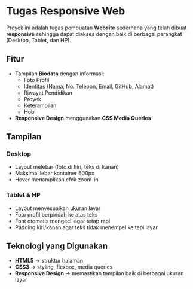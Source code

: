 # Tugas Responsive Web

Proyek ini adalah tugas pembuatan **Website** sederhana yang telah dibuat **responsive** sehingga dapat diakses dengan baik di berbagai perangkat (Desktop, Tablet, dan HP).

## Fitur
- Tampilan **Biodata** dengan informasi:
  - Foto Profil
  - Identitas (Nama, No. Telepon, Email, GitHub, Alamat)
  - Riwayat Pendidikan
  - Proyek
  - Keterampilan
  - Hobi
- **Responsive Design** menggunakan **CSS Media Queries**

## Tampilan
### Desktop
- Layout melebar (foto di kiri, teks di kanan)
- Maksimal lebar kontainer 600px
- Hover menampilkan efek zoom-in

### Tablet & HP
- Layout menyesuaikan ukuran layar
- Foto profil berpindah ke atas teks
- Font otomatis mengecil agar tetap rapi
- Padding kiri/kanan agar teks tidak menempel ke tepi layar

## Teknologi yang Digunakan
- **HTML5** -> struktur halaman
- **CSS3** -> styling, flexbox, media queries
- **Responsive Design** -> memastikan tampilan baik di berbagai ukuran layar


